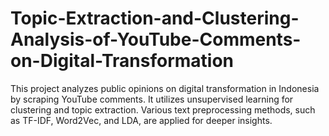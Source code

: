 # Topic-Extraction-and-Clustering-Analysis-of-YouTube-Comments-on-Digital-Transformation
This project analyzes public opinions on digital transformation in Indonesia by scraping YouTube comments. It utilizes unsupervised learning for clustering and topic extraction. Various text preprocessing methods, such as TF-IDF, Word2Vec, and LDA, are applied for deeper insights.
